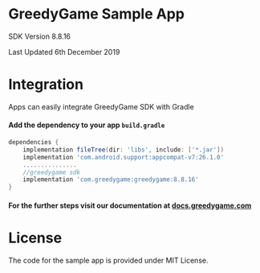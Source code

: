 # GreedyGame Sample App

SDK Version 8.8.16

Last Updated 6th December 2019

# Integration
Apps can easily integrate GreedyGame SDK with Gradle 
#### Add the dependency to your app `build.gradle`
``` gradle
dependencies {
    implementation fileTree(dir: 'libs', include: ['*.jar'])
    implementation 'com.android.support:appcompat-v7:26.1.0'
    ...............
    //greedygame sdk
    implementation 'com.greedygame:greedygame:8.8.16'
}
```
#### For the further steps visit our documentation at [docs.greedygame.com](https://docs.greedygame.com/android-advanced/)

# License
The code for the sample app is provided under MIT License.
